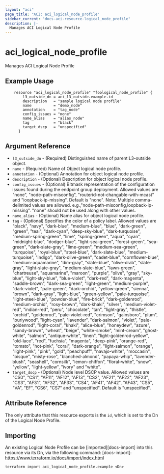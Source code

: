 ```yaml
---
layout: "aci"
page_title: "ACI: aci_logical_node_profile"
sidebar_current: "docs-aci-resource-logical_node_profile"
description: |-
  Manages ACI Logical Node Profile
---
```


# aci_logical_node_profile

Manages ACI Logical Node Profile

## Example Usage

```hcl
	resource "aci_logical_node_profile" "foological_node_profile" {
		l3_outside_dn = aci_l3_outside.example.id
		description   = "sample logical node profile"
		name          = "demo_node"
		annotation    = "tag_node"
		config_issues = "none"
		name_alias    = "alias_node"
		tag           = "black"
		target_dscp   = "unspecified"
	  }
```

## Argument Reference

- `l3_outside_dn` - (Required) Distinguished name of parent L3-outside object.
- `name` - (Required) Name of Object logical node profile.
- `annotation` - (Optional) Annotation for object logical node profile.
- `description` - (Optional) Description for object logical node profile.
- `config_issues` - (Optional) Bitmask representation of the configuration issues found during the endpoint group deployment. Allowed values are "none", "node-path-misconfig", "routerid-not-changable-with-mcast" and "loopback-ip-missing". Default is "none". Note: Multiple comma-delimited values are allowed. e.g.,"node-path-misconfig,loopback-ip-missing". "none" should not be used along with other values.
- `name_alias` - (Optional) Name alias for object logical node profile.
- `tag` - (Optional) Specifies the color of a policy label. Allowed values are "black", "navy", "dark-blue", "medium-blue", "blue", "dark-green", "green", "teal", "dark-cyan", "deep-sky-blue", "dark-turquoise", "medium-spring-green", "lime", "spring-green", "aqua", "cyan", "midnight-blue", "dodger-blue", "light-sea-green", "forest-green", "sea-green", "dark-slate-gray", "lime-green", "medium-sea-green", "turquoise", "royal-blue", "steel-blue", "dark-slate-blue", "medium-turquoise", "indigo", "dark-olive-green", "cadet-blue", "cornflower-blue", "medium-aquamarine", "dim-gray", "slate-blue", "olive-drab", "slate-gray", "light-slate-gray", "medium-slate-blue", "lawn-green", "chartreuse", "aquamarine", "maroon", "purple", "olive", "gray", "sky-blue", "light-sky-blue", "blue-violet", "dark-red", "dark-magenta", "saddle-brown", "dark-sea-green", "light-green", "medium-purple", "dark-violet", "pale-green", "dark-orchid", "yellow-green", "sienna", "brown", "dark-gray", "light-blue", "green-yellow", "pale-turquoise", "light-steel-blue", "powder-blue", "fire-brick", "dark-goldenrod", "medium-orchid", "rosy-brown", "dark-khaki", "silver", "medium-violet-red", "indian-red", "peru", "chocolate", "tan", "light-gray", "thistle", "orchid", "goldenrod", "pale-violet-red", "crimson", "gainsboro", "plum", "burlywood", "light-cyan", "lavender", "dark-salmon", "violet", "pale-goldenrod", "light-coral", "khaki", "alice-blue", "honeydew", "azure", "sandy-brown", "wheat", "beige", "white-smoke", "mint-cream", "ghost-white", "salmon", "antique-white", "linen", "light-goldenrod-yellow", "old-lace", "red", "fuchsia", "magenta", "deep-pink", "orange-red", "tomato", "hot-pink", "coral", "dark-orange", "light-salmon", "orange", "light-pink", "pink", "gold", "peachpuff", "navajo-white", "moccasin", "bisque", "misty-rose", "blanched-almond", "papaya-whip", "lavender-blush", "seashell", "cornsilk", "lemon-chiffon", "floral-white", "snow", "yellow", "light-yellow", "ivory" and "white".
- `target_dscp` - (Optional) Node level DSCP value. Allowed values are "CS0", "CS1", "AF11", "AF12", "AF13", "CS2", "AF21", "AF22", "AF23", "CS3", "AF31", "AF32", "AF33", "CS4", "AF41", "AF42", "AF43", "CS5", "VA", "EF", "CS6", "CS7" and "unspecified". Default is "unspecified".

## Attribute Reference

The only attribute that this resource exports is the `id`, which is set to the
Dn of the Logical Node Profile.

## Importing

An existing Logical Node Profile can be [imported][docs-import] into this resource via its Dn, via the following command:
[docs-import]: https://www.terraform.io/docs/import/index.html

```
terraform import aci_logical_node_profile.example <Dn>
```

